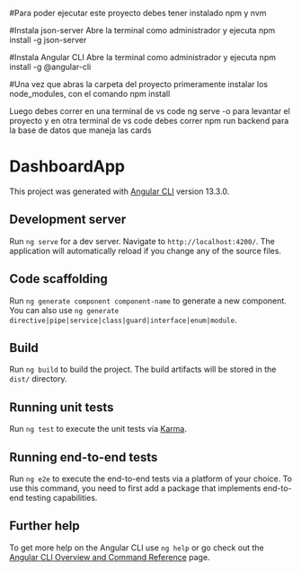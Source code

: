 #Para poder ejecutar este proyecto debes tener instalado npm y nvm

#Instala json-server
Abre la terminal como administrador y ejecuta npm install -g json-server

#Instala Angular CLI
Abre la terminal como administrador y ejecuta npm install -g @angular-cli

#Una vez que abras la carpeta del proyecto primeramente instalar los node_modules, con el comando npm install

Luego debes correr en una terminal de vs code ng serve -o para levantar el proyecto y en otra terminal de vs code debes correr npm run backend para la base de datos que maneja las cards

# DashboardApp

This project was generated with [Angular CLI](https://github.com/angular/angular-cli) version 13.3.0.

## Development server

Run `ng serve` for a dev server. Navigate to `http://localhost:4200/`. The application will automatically reload if you change any of the source files.

## Code scaffolding

Run `ng generate component component-name` to generate a new component. You can also use `ng generate directive|pipe|service|class|guard|interface|enum|module`.

## Build

Run `ng build` to build the project. The build artifacts will be stored in the `dist/` directory.

## Running unit tests

Run `ng test` to execute the unit tests via [Karma](https://karma-runner.github.io).

## Running end-to-end tests

Run `ng e2e` to execute the end-to-end tests via a platform of your choice. To use this command, you need to first add a package that implements end-to-end testing capabilities.

## Further help

To get more help on the Angular CLI use `ng help` or go check out the [Angular CLI Overview and Command Reference](https://angular.io/cli) page.

